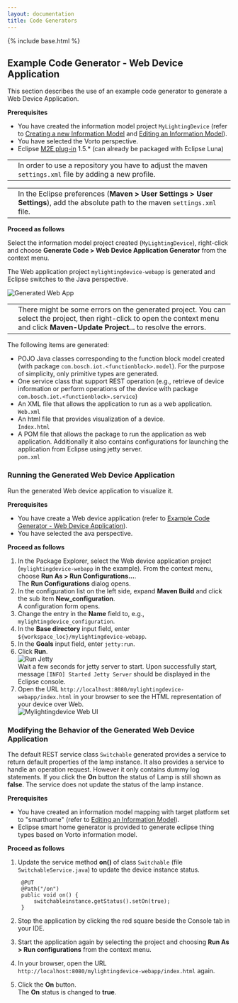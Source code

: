 ```yaml
---
layout: documentation
title: Code Generators
---
```

{% include base.html %}

## Example Code Generator - Web Device Application

This section describes the use of an example code generator to generate a Web Device Application.

**Prerequisites**

- You have created the information model project `MyLightingDevice` (refer to [Creating a new Information Model]({{base}}/documentation/editors/information-model.html#creating-a-new-information-model) and [Editing an Information Model]({{base}}/documentation/editors/information-model.html#editing-an-information-model)).
- You have selected the Vorto perspective.
- Eclipse [M2E plug-in](http://download.eclipse.org/technology/m2e/releases) 1.5.\* (can already be packaged with Eclipse Luna)  

<table class="table table-bordered">
	<tbody>
 <tr>
   <td><i class="fa fa-info-circle info-note"></i></td>
    <td>In order to use a repository you have to adjust the maven <code>settings.xml</code> file by adding a new profile.</td>
  </tr></tbody>
</table>

<table class="table table-bordered">
	<tbody>
 <tr>
   <td><i class="fa fa-info-circle info-note"></i></td>
    <td>In the Eclipse preferences (<b>Maven > User Settings > User Settings</b>), add the absolute path to the maven <code>settings.xml</code> file.</td>
  </tr></tbody>
</table>

**Proceed as follows**

Select the information model project created (`MyLightingDevice`), right-click and choose **Generate Code > Web Device Application Generator** from the context menu.

The Web application project `mylightingdevice-webapp` is generated and Eclipse switches to the Java perspective.

![Generated Web App]({{base}}/img/documentation/m2m_vorto_mylightingdevice_webapp_java_layout.png)

<table class="table table-bordered">
	<tbody>
 <tr>
   <td><i class="fa fa-info-circle info-note"></i></td>
    <td>There might be some errors on the generated project. You can select the project, then right-click to open the context menu and click <b>Maven-Update Project...</b> to resolve the errors.</td>
  </tr></tbody>
</table>

The following items are generated:

- POJO Java classes corresponding to the function block model created (with package `com.bosch.iot.<functionblock>.model`). For the purpose of simplicity, only primitive types are generated.
- One service class that support REST operation (e.g., retrieve of device information or perform operations of the device with package `com.bosch.iot.<functionblock>.service`)
- An XML file that allows the application to run as a web application.  
   `Web.xml`
- An html file that provides visualization of a device.  
   `Index.html`
- A POM file that allows the package to run the application as web application. Additionally it also contains configurations for launching the application from Eclipse using jetty server.  
   `pom.xml`

### Running the Generated Web Device Application

Run the generated Web device application to visualize it.

**Prerequisites**  

- You have create a Web device application (refer to [Example Code Generator - Web Device Application](#example-code-generator-web-device-application)).
- You have selected the ava perspective.

**Proceed as follows**

1. In the Package Explorer, select the Web device application project (`mylightingdevice-webapp` in the example). From the context menu, choose **Run As > Run Configurations...**.  
   The **Run Configurations** dialog opens.
2. In the configuration list on the left side, expand **Maven Build** and click the sub item **New_configuration**.  
   A configuration form opens.
3. Change the entry in the **Name** field to, e.g., `mylightingdevice_configuration`.
4. In the **Base directory** input field, enter `${workspace_loc}/mylightingdevice-webapp`.
5. In the **Goals** input field, enter `jetty:run`.
6. Click **Run**.  
   ![Run Jetty]({{base}}/img/documentation/m2m_vorto_jetty_run.png)  
   Wait a few seconds for jetty server to start. Upon successfully start, message `[INFO] Started Jetty Server` should be displayed in the Eclipse console.
7. Open the URL `http://localhost:8080/mylightingdevice-webapp/index.html` in your browser to see the HTML representation of your device over Web.  
   ![Mylightingdevice Web UI]({{base}}/img/documentation/m2m_vorto_mylightingdevice_webui.png)

### Modifying the Behavior of the Generated Web Device Application

The default REST service class `Switchable` generated provides a service to return default properties of the lamp instance. It also provides a service to handle an operation request. However it only contains dummy log statements. If you click the **On** button the status of Lamp is still shown as **false**. The service does not update the status of the lamp instance.

**Prerequisites**  

- You have created an information model mapping with target platform set to "smarthome" (refer to [Editing an Information Model]({{base}}/documentation/editors/information-model.html#editing-an-information-model)).
- Eclipse smart home generator is provided to generate eclipse thing types based on Vorto information model.

**Proceed as follows**

1. Update the service method **on()** of class `Switchable` (file `SwitchableService.java`) to update the device instance status.

        @PUT
        @Path("/on")  
        public void on() {  
            switchableinstance.getStatus().setOn(true);  
        }

2. Stop the application by clicking the red square beside the Console tab in your IDE.
3. Start the application again by selecting the project and choosing **Run As > Run configurations** from the context menu.
4. In your browser, open the URL `http://localhost:8080/mylightingdevice-webapp/index.html` again.
5. Click the **On** button.  
The **On** status is changed to **true**.
